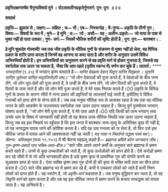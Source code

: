 **प्रवृत्तिलक्षणश्चैव त्रैगुण्यविषयो मुने ।** **योऽसावलीनप्रकृतेर्गुणसर्ग: पुन: पुन: ॥ २॥** 

**शब्दार्थ** 

**प्रवृत्ति—** **झुकाव से** **; लक्षण:—** **लक्षित** **; च—** **भी** **; एव—** **निस्सन्देह** **; त्रै-गुण्य—** **प्रकृति के तीनों गुण** **; विषय:—** **विषयों के** **रूप में** **; मुने—** **हे मुनि** **; य:—** **जो** **; असौ—** **वह** **; अलीन-प्रकृते:—** **जो माया के पाश से मुक्त नहीं हो पाता उसका** **; गुण-** **सर्ग:—** **जिसमें भौतिक शरीरों की सृष्टि होती है** **; पुन: पुन:—** **बारश्बार।** **.** 

**हे मुनि शुकदेव गोस्वामी! जब तक जीव प्रकृति के भौतिक गुणों के संक्रमण से मुक्त** **नहीं हो लेता, वह विभिन्न प्रकार के शरीर प्राप्त करता है जिनमें वह आनन्द या कष्ट पाता है** **और शरीर के अनुसार उसमें विविध अभिरुचियाँ होती हैं। इन अभिरुचियों का अनुसरण** **करने से वह प्रवृत्ति मार्ग से होकर गुजरता है, जिससे वह स्वर्गलोक तक ऊपर जा सकता है,** **जैसा कि आप पहले (तृतीय स्कन्ध में) वर्णन कर चुके हैं।** **तात्पर्य :** **** *भगवद्गीता* (९.२५) में भगवान् कृष्ण बतलाते हैं— *यान्ति देवव्रता देवान् पितृृन् यान्ति पितृव्रता:।* *भूतानि यानि्त भूतेज्या यानि्त मद्याजिनोऽपि माम्॥* ''जो लोग देवताओं की पूजा करते हैं, वे देवताओं के बीच जन्म लेंगे, जो लोग भूत-प्रेतों की पूजा करते हैं, वे उन्हीं के बीच जन्म लेंगे, जो लोग पितरों की पूजा करते हैं, वे पितरों के पास जाते हैं और जो लोग मेरी पूजा करते हैं, वे मेरे साथ निवास करते हैं।ÓÓ प्रकृति के विभिन्न गुणों के प्रभाव के कारण जीवों में नाना प्रकार की प्रवृत्तियाँ या लालसाएँ पाई जाती हैं, इसीलिए वे विविध गन्तव्यों को प्राप्त होने के योग्य होते हैं। जब तक मनुष्य भौतिक रूप से आसक्त रहता है तब तक वह भौतिक जगत के प्रति आकर्षण के फलस्वरूप स्वर्गलोक तक ऊपर उठना चाहता है। किन्तु पूर्ण पुरुषोत्तम भगवान् घोषणा करते हैं, ''जो लोग मेरी पूजा करते हैं, वे मेरे पास आते हैं।ÓÓ यदि किसी को परम भगवान् तथा उनके धाम के विषय में जानकारी नहीं होती तो वह केवल उच्च भौतिक स्थिति तक ऊपर उठना चाहता है, किन्तु जब वह इस निष्कर्ष पर पहुँचता है कि इस जगत में बारश्बार जन्म-मृत्यु के अतिरिक्त कुछ भी नहीं है, तो वह भगवद्धाम वापस जाने की कोशिश करता है। यदि वह उस गन्तव्य को पा लेता है, तो फिर उसे इस भौतिक जगत में वापस आने की आवश्यकता नहीं रह जाती ( *यद् गत्वा न निवर्तन्ते तद्धाम परमं मम* )। *चैतन्य-* *चरितामृत* (मध्य १९.१५१) में श्री चैतन्य महाप्रभु कहते हैं— *ब्रह्माण्ड भ्रमिते कोन भाग्यवान् जीव।* *गुरु-कृष्ण-प्रसादे पाय भक्ति-लता-बीज॥* ''सारे जीव अपने अपने कर्मों के अनुसार सारे ब्रह्माण्ड में भ्रमण करते रहते हैं। उनमें से कुछ उच्चलोकों को जाते हैं, तो कुछ अधोलोकों को प्राप्त होते हैं। ऐसे करोड़ों भ्रमण कर रहे जीवों में से जो अति भाग्यशाली होता है उसे कृष्ण कृपा से प्रामाणिक गुरु की संगति करने का सुअवसर प्राप्त हो पाता है। ऐसा व्यक्ति कृष्ण तथा गुरु दोनों ही की कृपा से भक्ति रूपी लता का बीज प्राप्त करता है।ÓÓ सारे जीव ब्रह्माण्ड भर में भ्रमण कर रहे हैं, कभी वे उच्चतर लोकों को जाते हैं कभी निश्न लोकों को प्राप्त होते हैं। यह भवरोग है, जो *प्रवृत्ति-मार्ग* कहलाता है। जब मनुष्य बुद्धिमान बन जाता है, तो वह *निवृत्ति मार्ग* को ग्रहण करता है और तब वह इस भौतिक जगत में भ्रमण करने के बजाय भगवद्धाम को वापस जाता है। यह अनिवार्य है।  